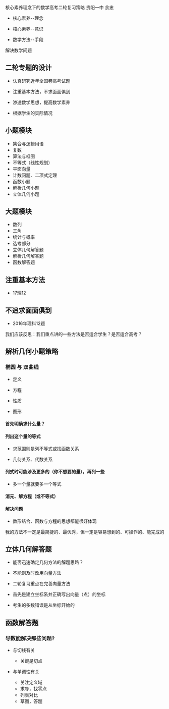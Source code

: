 核心素养理念下的数学高考二轮复习策略 贵阳一中 余忠


* 核心素养--理念

* 核心素养--意识

* 数学方法--手段

解决数学问题

## 二轮专题的设计

* 认真研究近年全国卷高考试题

* 注重基本方法，不求面面俱到

* 渗透数学思想，提高数学素养

* 根据学生的实际情况


## 小题模块 

* 集合与逻辑用语
* 复数
* 算法与框图
* 不等式（线性规划）
* 平面向量
* 计数问题、二项式定理
* 函数小题
* 解析几何小题
* 立体几何小题

## 大题模块 

* 数列
* 三角
* 统计与概率
* 选考部分
* 立体几何解答题
* 解析几何解答题
* 函数解答题

## 注重基本方法

* 17理12

## 不追求面面俱到

* 2016年理科12题

我们应该反思：我们重点讲的一些方法是否适合学生？是否适合高考？

## 解析几何小题策略

### 椭圆 与 双曲线

* 定义

* 方程

* 性质

* 图形

#### 首先明确求什么量？

#### 列出这个量的等式

* 求范围则是列不等式或找函数关系
 
* 几何关系、代数关系

#### 列式时可能涉及更多的（你不想要的量），再列一些

* 多一个量就要多一个等式

#### 消元、解方程（或不等式）

#### 解决问题

* 数形结合、函数与方程的思想都能很好体现

我的方法不一定是最简捷的、最优秀，但一定是容易想到的、可操作的、能完成的

## 立体几何解答题

* 能否迅速确定几何方法的解题思路？

* 不能则及时改用向量方法

* 二轮复习重点在完善向量方法

* 首先是建立坐标系并正确写出向量（点）的坐标

* 考生的多数错误是从坐标开始的

## 函数解答题

### 导数能解决那些问题?

* 与切线有关    
  * 关键是切点    

* 与单调性有关
  * 关注定义域
  * 求导，找零点
  * 列表对比
  * 草图，答题















